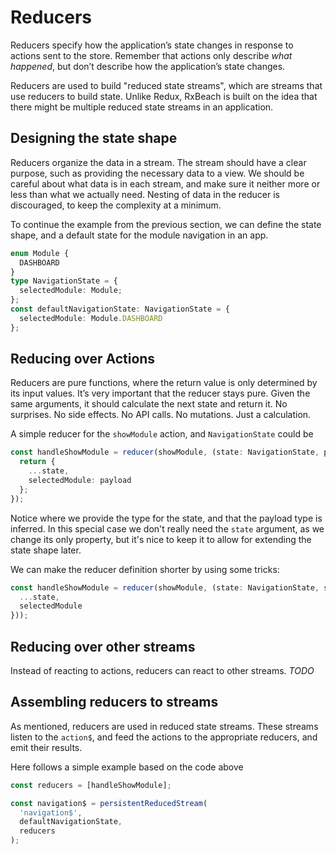 # Reducers

Reducers specify how the application’s state changes in response to actions sent
to the store. Remember that actions only describe _what happened_, but don’t
describe how the application’s state changes.

Reducers are used to build "reduced state streams", which are streams that use
reducers to build state. Unlike Redux, RxBeach is built on the idea that there
might be multiple reduced state streams in an application.

## Designing the state shape

Reducers organize the data in a stream. The stream should have a clear purpose,
such as providing the necessary data to a view. We should be careful about what
data is in each stream, and make sure it neither more or less than what we
actually need. Nesting of data in the reducer is
discouraged, to keep the complexity at a minimum.

To continue the example from the previous section, we can define the state shape,
and a default state for the module navigation in an app.

```typescript
enum Module {
  DASHBOARD
}
type NavigationState = {
  selectedModule: Module;
};
const defaultNavigationState: NavigationState = {
  selectedModule: Module.DASHBOARD
};
```

## Reducing over Actions

Reducers are pure functions, where the return value is only determined by its
input values. It’s very important that the reducer stays pure. Given the same
arguments, it should calculate the next state and return it. No surprises. No
side effects. No API calls. No mutations. Just a calculation. 

A simple reducer for the `showModule` action, and `NavigationState` could be

```typescript
const handleShowModule = reducer(showModule, (state: NavigationState, payload) => {
  return {
    ...state,
    selectedModule: payload
  };
});
```

Notice where we provide the type for the state, and that the payload type is 
inferred. In this special case we don't really need the `state` argument, as we
change its only property, but it's nice to keep it to allow for extending the
state shape later.

We can make the reducer definition shorter by using some tricks:

```typescript
const handleShowModule = reducer(showModule, (state: NavigationState, selectedModule) => ({
  ...state,
  selectedModule
}));
```

## Reducing over other streams

Instead of reacting to actions, reducers can react to other streams.
*TODO*

## Assembling reducers to streams

As mentioned, reducers are used in reduced state streams. These streams listen
to the `action$`, and feed the actions to the appropriate reducers, and emit
their results.

Here follows a simple example based on the code above

```typescript
const reducers = [handleShowModule];

const navigation$ = persistentReducedStream(
  'navigation$',
  defaultNavigationState,
  reducers
);
```